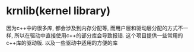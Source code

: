# krnlib(kernel library)
因为c++中的很多库, 都会涉及到内存分配等, 而用户层和驱动层分配的方式不一样, 所以在驱动中直接使用c++的部分库会导致报错.
这个项目提供一些常用的c++库的驱动版.
以及一些驱动中适用的方便的库
